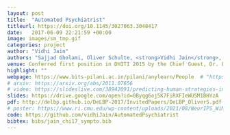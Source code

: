 ```yaml
---
layout: post
title:  "Automated Psychiatrist"
titleurl: https://doi.org/10.1145/3027063.3048417
date:   2017-06-09 22:21:59 +00:00
image: images/sm_tmp.gif
categories: project
author: "Vidhi Jain"
authors: "Sajjad Gholami, Oliver Schulte, <strong>Vidhi Jain</strong>, Qiang Zhao."
venue: Conferred first position in DHITI 2015 by the Chief Guest, Dr. Bindeshwar Pathak, Founder of Sulabh International
highlight: ""
webpage: https://www.bits-pilani.ac.in/pilani/anylearn/People  # "https://sites.google.com/andrew.cmu.edu/ttp/home"
# arxiv: https://arxiv.org/abs/2011.07656
# video: https://slideslive.com/38942091/predicting-human-strategies-in-simulated-search-and-rescue
slides: https://drive.google.com/open?id=0Byqg6oj5K7FiRXFIeWU5M1BHYzA
pdf: http://delbp.github.io/DeLBP-2017/InvitedPapers/DeLBP_OliverS.pdf
# poster: https://www.ri.cmu.edu/wp-content/uploads/2021/08/NeurIPS_WiML.pdf
code: https://github.com/vidhiJain/AutomatedPsychiatrist
bibtex: bibs/jain_chi17_sympto.bib
---
```

